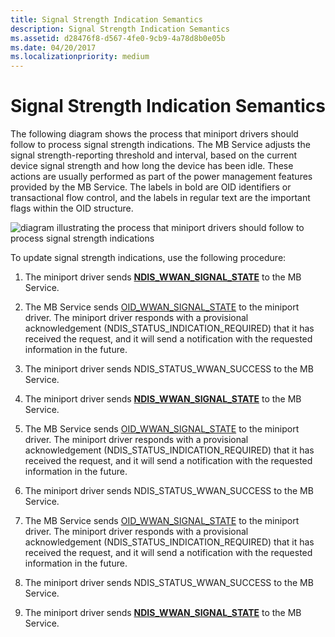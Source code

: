 ```yaml
---
title: Signal Strength Indication Semantics
description: Signal Strength Indication Semantics
ms.assetid: d28476f8-d567-4fe0-9cb9-4a78d8b0e05b
ms.date: 04/20/2017
ms.localizationpriority: medium
---
```


# Signal Strength Indication Semantics


The following diagram shows the process that miniport drivers should follow to process signal strength indications. The MB Service adjusts the signal strength-reporting threshold and interval, based on the current device signal strength and how long the device has been idle. These actions are usually performed as part of the power management features provided by the MB Service. The labels in bold are OID identifiers or transactional flow control, and the labels in regular text are the important flags within the OID structure.

![diagram illustrating the process that miniport drivers should follow to process signal strength indications](images/wwansignalstrength.png)

To update signal strength indications, use the following procedure:

1.  The miniport driver sends [**NDIS\_WWAN\_SIGNAL\_STATE**](https://msdn.microsoft.com/library/windows/hardware/ff567931) to the MB Service.

2.  The MB Service sends [OID\_WWAN\_SIGNAL\_STATE](https://msdn.microsoft.com/library/windows/hardware/ff569836) to the miniport driver. The miniport driver responds with a provisional acknowledgement (NDIS\_STATUS\_INDICATION\_REQUIRED) that it has received the request, and it will send a notification with the requested information in the future.

3.  The miniport driver sends NDIS\_STATUS\_WWAN\_SUCCESS to the MB Service.

4.  The miniport driver sends [**NDIS\_WWAN\_SIGNAL\_STATE**](https://msdn.microsoft.com/library/windows/hardware/ff567931) to the MB Service.

5.  The MB Service sends [OID\_WWAN\_SIGNAL\_STATE](https://msdn.microsoft.com/library/windows/hardware/ff569836) to the miniport driver. The miniport driver responds with a provisional acknowledgement (NDIS\_STATUS\_INDICATION\_REQUIRED) that it has received the request, and it will send a notification with the requested information in the future.

6.  The miniport driver sends NDIS\_STATUS\_WWAN\_SUCCESS to the MB Service.

7.  The MB Service sends [OID\_WWAN\_SIGNAL\_STATE](https://msdn.microsoft.com/library/windows/hardware/ff569836) to the miniport driver. The miniport driver responds with a provisional acknowledgement (NDIS\_STATUS\_INDICATION\_REQUIRED) that it has received the request, and it will send a notification with the requested information in the future.

8.  The miniport driver sends NDIS\_STATUS\_WWAN\_SUCCESS to the MB Service.

9.  The miniport driver sends [**NDIS\_WWAN\_SIGNAL\_STATE**](https://msdn.microsoft.com/library/windows/hardware/ff567931) to the MB Service.

 

 





